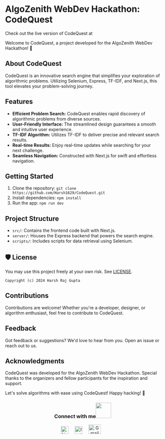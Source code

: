 # AlgoZenith WebDev Hackathon: CodeQuest

Check out the live version of CodeQuest at 

Welcome to CodeQuest, a project developed for the AlgoZenith WebDev Hackathon! 🚀

## About CodeQuest

CodeQuest is an innovative search engine that simplifies your exploration of algorithmic problems. Utilizing Selenium, Express, TF-IDF, and Next.js, this tool elevates your problem-solving journey.

## Features

- **Efficient Problem Search:** CodeQuest enables rapid discovery of algorithmic problems from diverse sources.
- **User-Friendly Interface:** The streamlined design guarantees a smooth and intuitive user experience.
- **TF-IDF Algorithm:** Utilizes TF-IDF to deliver precise and relevant search results.
- **Real-time Results:** Enjoy real-time updates while searching for your next challenge.
- **Seamless Navigation:** Constructed with Next.js for swift and effortless navigation.

## Getting Started

1. Clone the repository: `git clone https://github.com/Harsh1629/CodeQuest.git`
2. Install dependencies: `npm install`
3. Run the app: `npm run dev`

## Project Structure

- `src/`: Contains the frontend code built with Next.js.
- `server/`: Houses the Express backend that powers the search engine.
- `scripts/`: Includes scripts for data retrieval using Selenium.

## 🛡 License

You may use this project freely at your own risk. See [LICENSE](https://choosealicense.com/licenses/mit/).

    Copyright (c) 2024 Harsh Raj Gupta

## Contributions

Contributions are welcome! Whether you're a developer, designer, or algorithm enthusiast, feel free to contribute to CodeQuest.

## Feedback

Got feedback or suggestions? We'd love to hear from you. Open an issue or reach out to us.

## Acknowledgments

CodeQuest was developed for the AlgoZenith WebDev Hackathon. Special thanks to the organizers and fellow participants for the inspiration and support.

Let's solve algorithms with ease using CodeQuest! Happy hacking! 🌟

<div align="center">
<h3> Connect with me<a href="https://gifyu.com/image/Zy2f"><img src="https://github.com/milaan9/milaan9/blob/main/Handshake.gif" width="50px"></a>
</h3> 
<p align="center">
    <a href="https://www.linkedin.com/in/harsh-raj-gupta-388234250/" target="_blank"><img alt="LinkedIn" width="25px" src="https://cdn-icons-png.flaticon.com/512/3536/3536505.png"></a> &nbsp&nbsp&nbsp
    <a href="https://www.instagram.com/raj_harsh_1609/" target="_blank"><img alt="Instagram" width="25px" src="https://cdn-icons-png.flaticon.com/512/1384/1384063.png"></a> &nbsp&nbsp&nbsp
     <a href="mailto:harshgupta1629@gmail.com" target="_blank"><img alt="Gmail" width="40px" height="30px" src="https://github.com/TheDudeThatCode/TheDudeThatCode/blob/master/Assets/Gmail.svg"></a>&nbsp&nbsp&nbsp
   </p>


